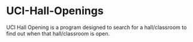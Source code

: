 # UCI-Hall-Openings
UCI Hall Opening is a program designed to search for a hall/classroom to find out when that hall/classroom is open.

